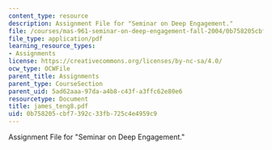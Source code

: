 ```yaml
---
content_type: resource
description: Assignment File for "Seminar on Deep Engagement."
file: /courses/mas-961-seminar-on-deep-engagement-fall-2004/0b758205cbf7392c33fb725c4e4959c9_james_teng8.pdf
file_type: application/pdf
learning_resource_types:
- Assignments
license: https://creativecommons.org/licenses/by-nc-sa/4.0/
ocw_type: OCWFile
parent_title: Assignments
parent_type: CourseSection
parent_uid: 5ad62aaa-97da-a4b8-c43f-a3ffc62e80e6
resourcetype: Document
title: james_teng8.pdf
uid: 0b758205-cbf7-392c-33fb-725c4e4959c9
---
```

Assignment File for "Seminar on Deep Engagement."